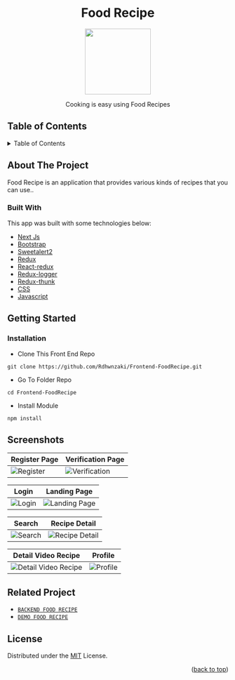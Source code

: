 <h1 align="center">Food Recipe</h1>

<p align="center">
  <img height="150" src="https://github.com/Rdhwnzaki/Frontend-FoodRecipe/blob/main/screenshoot/logobaru.png"  />
</p>
 <p align="center">
    Cooking is easy using Food Recipes
  </p>

<!-- TABLE OF CONTENTS -->

## Table of Contents

<details>
  <summary>Table of Contents</summary>
  <ol>
    <li>
      <a href="#about-the-project">About The Project</a>
      <ul>
        <li><a href="#built-with">Built with</a></li>
      </ul>
    </li>
    <li>
      <a href="#getting-started">Getting Started</a>
      <ul>
        <li><a href="#installation">Installation</a></li>
      </ul>
    </li>
    <li><a href="#screenshots">Screenshots</a></li>
    <li><a href="#related-project">Related Project</a></li>
    <li><a href="#license">License</a></li>
  </ol>
</details>

## About The Project

Food Recipe is an application that provides various kinds of recipes that you can use..

### Built With

This app was built with some technologies below:

- [Next Js](https://nextjs.org/)
- [Bootstrap](https://www.npmjs.com/package/bootstrap)
- [Sweetalert2](https://www.npmjs.com/package/sweetalert2)
- [Redux](https://www.npmjs.com/package/redux)
- [React-redux](https://www.npmjs.com/package/react-redux)
- [Redux-logger](https://www.npmjs.com/package/redux-logger)
- [Redux-thunk](https://www.npmjs.com/search?q=redux-thunk)
- [CSS](https://developer.mozilla.org/en-US/docs/Web/CSS?retiredLocale=id)
- [Javascript](https://www.javascript.com/)

<!-- GETTING STARTED -->

## Getting Started

### Installation

- Clone This Front End Repo

```
git clone https://github.com/Rdhwnzaki/Frontend-FoodRecipe.git
```

- Go To Folder Repo

```
cd Frontend-FoodRecipe
```

- Install Module

```
npm install
```

## Screenshots

| Register Page                                                                                                 | Verification Page                                                                                                   |
| ------------------------------------------------------------------------------------------------------------- | ------------------------------------------------------------------------------------------------------------------- |
| ![Register](https://github.com/Rdhwnzaki/Frontend-FoodRecipe/blob/main/screenshoot/regis.png "Register Page") | ![Verification](https://github.com/Rdhwnzaki/Frontend-FoodRecipe/blob/main/screenshoot/otp.png "Verification Page") |

| Login                                                                                              | Landing Page                                                                                                       |
| -------------------------------------------------------------------------------------------------- | ------------------------------------------------------------------------------------------------------------------ |
| ![Login](https://github.com/Rdhwnzaki/Frontend-FoodRecipe/blob/main/screenshoot/login.png "Login") | ![Landing Page](https://github.com/Rdhwnzaki/Frontend-FoodRecipe/blob/main/screenshoot/landing.png "Landing Page") |

| Search                                                                                                | Recipe Detail                                                                                                             |
| ----------------------------------------------------------------------------------------------------- | ------------------------------------------------------------------------------------------------------------------------- |
| ![Search](https://github.com/Rdhwnzaki/Frontend-FoodRecipe/blob/main/screenshoot/search.png "Search") | ![Recipe Detail](https://github.com/Rdhwnzaki/Frontend-FoodRecipe/blob/main/screenshoot/detailrecipe.png "Recipe Detail") |

| Detail Video Recipe                                                                                                                  | Profile                                                                                                  |
| ------------------------------------------------------------------------------------------------------------------------------------ | -------------------------------------------------------------------------------------------------------- |
| ![Detail Video Recipe](https://github.com/Rdhwnzaki/Frontend-FoodRecipe/blob/main/screenshoot/detailvideo.png "Detail Video Recipe") | ![Profile](https://github.com/Rdhwnzaki/Frontend-FoodRecipe/blob/main/screenshoot/profile.png "Profile") |

## Related Project

- [`BACKEND FOOD RECIPE`](https://github.com/Rdhwnzaki/Backend-FoodRecipe)
- [`DEMO FOOD RECIPE`](https://frontend-food-recipe.vercel.app/)

## License

Distributed under the [MIT](/LICENSE) License.

<p align="right">(<a href="#top">back to top</a>)</p>
